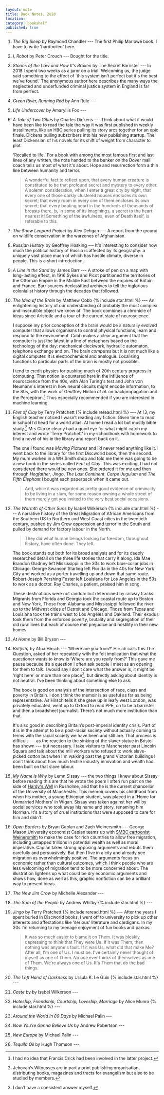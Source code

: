 ```yaml
---
layout: note
title: Book Notes, 2020
location:
category: bookshelf
published: true
---
```


1. _The Big Sleep_ by Raymond Chandler --- The first Philip Marlowe book. I
   have to write 'hardboiled' here.
  
2.  _I, Robot_ by Peter Crouch --- Bought for the title.

3. _Stories of the Law and How It's Broken_ by The Secret Barrister --- In 2018
   I spent two weeks as a juror on a trial. Welcoming us, the judge said
   something to the effect of 'this system isn't perfect but it's the best we've
   found.' The anonymous author here describes the many ways the neglected and
   underfunded criminal justice system in England is far from perfect.
<!-- 
   Something unmentioned that stuck with me from my experience is how
   clearly the random selection of a jury can effect the outcome and the process
   of deliberation. -->

4. _Green River, Running Red_ by Ann Rule ---

5. _Life Undercover_ by Amaryllis Fox --- 

6. _A Tale of Two Cities_ by Charles Dickens --- Think about what it would have
    been like to read the tale the way it was first published in weekly
    installments, like an HBO series pulling its story arcs together for an epic
    finale. Dickens pulling subscribers into his new publishing startup. The
    least Dickensian of his novels for its shift of weight from character to
    plot.

    'Recalled to life.' For a book with among the most famous first and last
    lines of any written, the note handed to the banker on the Dover mail coach
    tells us most of what it's about. Hope and resurrection form a thin line
    between humanity and terror.
     
    > A wonderful fact to reflect upon, that every human creature is constituted
    > to be that profound secret and mystery to every other. A solemn
    > consideration, when I enter a great city by night, that every one of those
    > darkly clustered houses encloses its own secret; that every room in every
    > one of them encloses its own secret; that every beating heart in the
    > hundreds of thousands of breasts there, is, in some of its imaginings, a
    > secret to the heart nearest it! Something of the awfulness, even of Death
    > itself, is referable to this.
  
7. _The Snow Leopard Project_ by Alex Dehgan --- A report from the ground on
   wildlife conservation in the warzones of Afghanistan.
  
8. _Russian History_ by Geoffrey Hosking --- It's interesting to consider how
   much the political history of Russia is affected by its geography: a uniquely
   vast place much of which has hostile climate, diverse in people. This is a
   short introduction.
  
9. _A Line in the Sand_ by James Barr --- A stroke of pen on a map with
   long-lasting effect, in 1916 Sykes and Picot partitioned the territories of
   the Ottoman Empire in the Middle East between the empires of Britain and
   France. Barr sources declassified archives to tell the inglorious colonialist
   history through the decades that followed.

10. _The Idea of the Brain_ by Matthew Cobb {% include star.html %} --- An
    enlightening history of our understanding of probably the most complex and
    inscrutible object we know of. The book combines a chronicle of ideas since
    Aristotle and a tour of the current state of neuroscience.

    I suppose my prior conception of the brain would be a naturally evolved
    computer that allows organisms to control physical functions, learn and
    respond to the environment. Cobb makes a clear argument that the computer is
    just the latest in a line of metaphors based on the technology of the day:
    mechanical clockwork, hydraulic automaton, telephone exchange and on. The
    brain _computes_ but it is not much like a digital computer. It is
    electrochemical and analogue. Localising functions to particular parts of
    the brain is mostly not possible.

    I tend to credit physics for pushing much of 20th century progress in
    computing. That notion is countered here in the influence of neuroscience
    from the 40s, with Alan Turing's test and John von Neumann's interest in
    how neural circuits might encode information, to the 80s, with the work of
    Geoffrey Hinton _et al._ on backpropagation and the Perceptron.[^crick] Thus
    especially recommended if you are interested in machine learning.

11. _Feet of Clay_ by Terry Pratchett {% include reread.html %} --- At 13, my
    English teacher noticed I wasn’t reading any fiction. Given time to read in
    school I’d head for a world atlas. At home I read a lot but mostly bible
    study.[^jw] Mrs Clarke clearly had a good eye for what might catch my
    interest and wrote 'Terry Pratchett' in my schoolbook with homework to find
    a novel of his in the library and report back on it.

    The one I found was _Moving Pictures_ and I’d never read anything like it. I
    went back to the library for the first Discworld book, then the second. My
    mum worked in a WH Smith shop and told me there was going to be a new book
    in the series called _Feet of Clay_. This was exciting, I had not considered
    there would be new ones. She ordered it for me and then through _Hogfather_,
    _Jingo_, _The Last Continent_, _Carpe Jugulum_ and _The Fifth Elephant_ I
    bought each paperback when it came out.

    > And, while it was regarded as pretty good evidence of criminality to be
    > living in a slum, for some reason owning a whole street of them merely got
    > you invited to the very best social occasions.

12. _The Warmth of Other Suns_ by Isabel Wilkerson {% include star.html %} --- A
    narrative history of the Great Migration of African Americans from the
    Southern US to Northern and West Coast cities in the twentieth century,
    pushed by Jim Crow oppression and terror in the South and pulled by demand
    for factory labour in the North.

    > They did what human beings looking for freedom, throughout history, have
    often done. They left.

    The book stands out both for its broad analysis and for its deeply
    researched detail on the three life stories that carry it along. Ida Mae
    Brandon Gladney left Mississippi in the 30s to work blue-collar jobs in
    Chicago. George Swanson Starling left Florida in the 40s for New York City
    and worked as a porter travelling up and down that same route. Robert Joseph
    Pershing Foster left Louisiana for Los Angeles in the 50s to work as a
    doctor. Ray Charles, a patient, praised him in song.

    These destinations were not random but determined by railway tracks.
    Migrants from Florida and Georgia took the coastal route up to Boston and
    New York. Those from Alabama and Mississippi followed the river up to the
    Midwest cities of Detroit and Chicago. Those from Texas and Louisiana took
    the trains west to Los Angeles and Oakland. Their exodus took them from the
    enforced poverty, brutality and segregation of their old rural lives but
    each of course met prejudice and hostility in their new homes.  
 
13. _At Home_ by Bill Bryson --- 

14. _Brit(ish)_ by Afua Hirsch --- ’Where are you from?’ Hirsch calls this The
    Question, asked of her repeatedly with the felt implication that what the
    questioner wants to know is ‘Where are you _really_ from?’ This gave me
    pause because it’s a question I often ask people I meet as an opening for
    them to talk. I would say I don’t care what the answer is, it might be
    ‘right here’ or more than one place[^1], but directly asking about identity
    is not neutral. I’ve been thinking about something else to ask.

    The book is good on analysis of the intersection of race, class and poverty
    in Britain. I don't think the memoir is as useful as far as being
    representative. As Hirsch tells it she grew up in leafy west London, was
    privately educated, went up to Oxford to read PPE, on to be a
    barrister and then a broadsheet journalist. There’s not much more
    institution than that. 

    It's also good in describing Britain’s post-imperial identity crisis. Part
    of it is in the attempt to be a post-racial society without actually coming
    to terms with the racial society we have been and still are. That process is
    difficult --- as the reaction to the sinking of the slaver statue in Bristol
    has shown --- but necessary. I take visitors to Manchester past Lincoln
    Square and talk about the mill workers who refused to work slave-picked
    cotton but when I'm walking past the grand Victorian buildings I don’t
    think about how much textile industry innovation and wealth had been built
    on that slave labour.
 
15. _My Name is Why_ by Lemn Sissay --- the two things I knew about Sissay
    before reading this are that he wrote the poem I often run past on the side
    of [Hardy's Well][hardys] in Rusholme, and that he is the current chancellor
    of the University of Manchester. This memoir covers his childhood from when
    his mother, a young Ethiopian student, was placed in a 'Home for Unmarried
    Mothers' in Wigan. Sissay was taken against her will by social services who
    took away his name and story, renaming him Norman. It's a story of cruel
    institutions that were supposed to care for him and didn't. 

16. _Open Borders_ by Bryan Caplan and Zach Weinersmith --- George Mason
    University economist Caplan teams up with [SMBC cartoonist
    Weinersmith][smbc] to make the case for rich countries to allow free
    migration, including untapped trillions in potential wealth as well as moral
    imperative. Caplan takes strong opposing arguments and rebuts them carefully
    and persuasively. But then I live in a city and already see migration as
    overwhelmingly positive. The arguments focus on economic rather than
    cultural outcomes, which I think people who are less welcoming of migration
    tend to be more concerned about. The illustration lightens up what could be
    dry economic arguments and shows how, done as well as this, graphic
    nonfiction can be a brilliant way to present ideas.

17. _The New Jim Crow_ by Michelle Alexander ---

18. _The Sum of the People_ by Andrew Whitby {% include star.html %} ---

19. _Jingo_ by Terry Pratchett {% include reread.html %} --- After the years I
    spent buried in Discworld books, I went off to university to pick up other
    interests and affectations like 'serious' literature and cardigans. In my
    30s I’m returning to my teenage enjoyment of fun books and parkas.

    > It was so much easier to blame it on Them. It was bleakly depressing to
    > think that They were Us. If it was Them, then nothing was anyone's fault.
    > If it was Us, what did that make Me? After all, I'm one of Us. I must be.
    > I've certainly never thought of myself as one of Them. _No one_ ever
    > thinks of themselves as one of Them. We're always one of Us. It's Them
    > that do the bad things.

20. _The Left Hand of Darkness_ by Ursula K. Le Guin {% include star.html %} ---

21. _Caste_ by by Isabel Wilkerson --- 

22. _Hateship, Friendship, Courtship, Loveship, Marriage_ by Alice Munro {% include star.html %} --- 

23. _Around the World in 80 Days_ by Michael Palin --- 

24. _Now You’re Gonna Believe Us_ by Andrew Robertson --- 

25. _New Europe_ by Michael Palin --- 

26. _Tequila Oil_ by Hugh Thomson --- 

[^1]: I don’t have a consistent answer myself.

[^jw]: Jehovah’s Witnesses are in part a print publishing organisation, distributing books, magazines and tracts for evangelism but also to be studied by members.

[^crick]: I had no idea that Francis Crick had been involved in the latter project.

[hardys]: https://en.wikipedia.org/wiki/Hardy%27s_Well

[smbc]: https://www.smbc-comics.com/index.php
